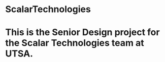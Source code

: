 # ScalarTechnologies
#
# This is the Senior Design project for the Scalar Technologies team at UTSA.
